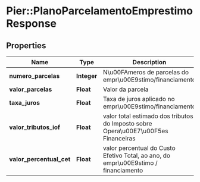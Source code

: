 # Pier::PlanoParcelamentoEmprestimoResponse

## Properties
Name | Type | Description | Notes
------------ | ------------- | ------------- | -------------
**numero_parcelas** | **Integer** | N\u00FAmeros de parcelas do empr\u00E9stimo/financiamento | [optional] 
**valor_parcelas** | **Float** | Valor da parcela | [optional] 
**taxa_juros** | **Float** | Taxa de juros aplicado no empr\u00E9stimo/financiamento | [optional] 
**valor_tributos_iof** | **Float** | valor total estimado dos tributos do Imposto sobre Opera\u00E7\u00F5es Financeiras | [optional] 
**valor_percentual_cet** | **Float** | valor percentual do Custo Efetivo Total, ao ano, do empr\u00E9stimo / financiamento | [optional] 


